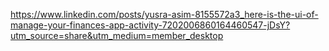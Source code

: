 https://www.linkedin.com/posts/yusra-asim-8155572a3_here-is-the-ui-of-manage-your-finances-app-activity-7202006860164460547-jDsY?utm_source=share&utm_medium=member_desktop
